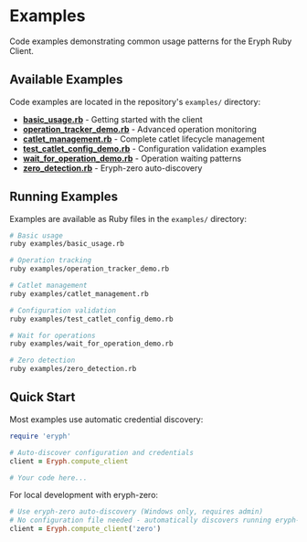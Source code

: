 # Examples

Code examples demonstrating common usage patterns for the Eryph Ruby Client.

## Available Examples

Code examples are located in the repository's `examples/` directory:

- **[basic_usage.rb](../../examples/basic_usage.rb)** - Getting started with the client
- **[operation_tracker_demo.rb](../../examples/operation_tracker_demo.rb)** - Advanced operation monitoring  
- **[catlet_management.rb](../../examples/catlet_management.rb)** - Complete catlet lifecycle management
- **[test_catlet_config_demo.rb](../../examples/test_catlet_config_demo.rb)** - Configuration validation examples
- **[wait_for_operation_demo.rb](../../examples/wait_for_operation_demo.rb)** - Operation waiting patterns
- **[zero_detection.rb](../../examples/zero_detection.rb)** - Eryph-zero auto-discovery

## Running Examples

Examples are available as Ruby files in the `examples/` directory:

```bash
# Basic usage
ruby examples/basic_usage.rb

# Operation tracking
ruby examples/operation_tracker_demo.rb

# Catlet management
ruby examples/catlet_management.rb

# Configuration validation
ruby examples/test_catlet_config_demo.rb

# Wait for operations
ruby examples/wait_for_operation_demo.rb

# Zero detection  
ruby examples/zero_detection.rb
```

## Quick Start

Most examples use automatic credential discovery:

```ruby
require 'eryph'

# Auto-discover configuration and credentials
client = Eryph.compute_client

# Your code here...
```

For local development with eryph-zero:

```ruby
# Use eryph-zero auto-discovery (Windows only, requires admin)
# No configuration file needed - automatically discovers running eryph-zero
client = Eryph.compute_client('zero')
```
